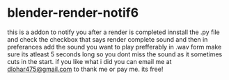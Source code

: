# blender-render-notif6
this is a addon to notify you after a render is completed 
innstall the .py file and check the checkbox that says render complete sound and then in preferances add the sound you want to play prefferably in .wav form make sure its atleast 5 seconds long so you dont miss the sound as it sometimes cuts in the start. if you like what i did you can email me at dlohar475@gmail.com to thank me or pay me. its free!
